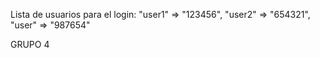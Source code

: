 Lista de usuarios para el login:
"user1" => "123456",
"user2" => "654321",
"user" => "987654"

GRUPO 4
